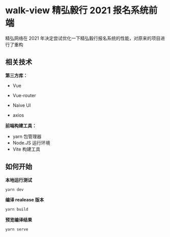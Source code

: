 # walk-view 精弘毅行 2021 报名系统前端

精弘网络在 2021 年决定尝试优化一下精弘毅行报名系统的性能，对原来的项目进行了重构



## 相关技术

**第三方库：**

- Vue

- Vue-router

- Naive UI

- axios

**前端构建工具：**

- yarn 包管理器
- Node.JS 运行环境
- Vite 构建工具



## 如何开始

**本地运行测试**

```bash
yarn dev
```

**编译 realease 版本**

```bash
yarn build
```

**预览编译结果**

```bash
yarn serve
```

